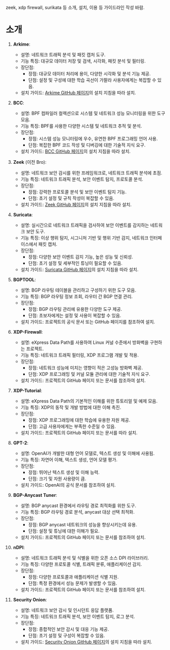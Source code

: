 zeek, xdp firewall, surikata 등 소개, 설치, 이용 등 가이드라인 작성 바람.

# 소개

1. **Arkime**:
   - 설명: 네트워크 트래픽 분석 및 패킷 캡처 도구.
   - 기능 특징: 대규모 데이터 저장 및 검색, 시각화, 패킷 분석 및 필터링.
   - 장단점:
     - 장점: 대규모 데이터 처리에 용이, 다양한 시각화 및 분석 기능 제공.
     - 단점: 설정 및 구성에 대한 학습 곡선이 가팔라 사용자에게는 복잡할 수 있음.
   - 설치 가이드: [Arkime GitHub 페이지](https://github.com/arkime/arkime)의 설치 지침을 따라 설치.

2. **BCC**:
   - 설명: BPF 컴파일러 컬렉션으로 시스템 및 네트워크 성능 모니터링을 위한 도구 모음.
   - 기능 특징: BPF를 사용한 다양한 시스템 및 네트워크 추적 및 분석.
   - 장단점:
     - 장점: 시스템 성능 모니터링에 우수, 유연한 BPF 프로그래밍 언어 사용.
     - 단점: 복잡한 BPF 코드 작성 및 디버깅에 대한 기술적 지식 요구.
   - 설치 가이드: [BCC GitHub 페이지](https://github.com/iovisor/bcc)의 설치 지침을 따라 설치.

3. **Zeek** (이전 Bro):
   - 설명: 네트워크 보안 감시를 위한 프레임워크로, 네트워크 트래픽 분석에 초점.
   - 기능 특징: 네트워크 트래픽 분석, 보안 이벤트 탐지, 프로토콜 분석.
   - 장단점:
     - 장점: 강력한 프로토콜 분석 및 보안 이벤트 탐지 기능.
     - 단점: 초기 설정 및 규칙 작성이 복잡할 수 있음.
   - 설치 가이드: [Zeek GitHub 페이지](https://github.com/zeek/zeek)의 설치 지침을 따라 설치.

4. **Suricata**:
   - 설명: 실시간으로 네트워크 트래픽을 검사하여 보안 이벤트를 감지하는 네트워크 보안 도구.
   - 기능 특징: 이상 행위 탐지, 시그니처 기반 및 행위 기반 감지, 네트워크 인터페이스에서 패킷 캡처.
   - 장단점:
     - 장점: 다양한 보안 이벤트 감지 기능, 높은 성능 및 신뢰성.
     - 단점: 초기 설정 및 세부적인 튜닝이 필요할 수 있음.
   - 설치 가이드: [Suricata GitHub 페이지](https://github.com/OISF/suricata)의 설치 지침을 따라 설치.

5. **BGPTOOL**:
   - 설명: BGP 라우팅 테이블을 관리하고 구성하기 위한 도구 모음.
   - 기능 특징: BGP 라우팅 정보 조회, 라우터 간 BGP 연결 관리.
   - 장단점:
     - 장점: BGP 라우팅 관리에 유용한 다양한 도구 제공.
     - 단점: 초보자에게는 설정 및 사용이 복잡할 수 있음.
   - 설치 가이드: 프로젝트의 공식 문서 또는 GitHub 페이지를 참조하여 설치.

6. **XDP-Firewall**:
   - 설명: eXpress Data Path를 사용하여 Linux 커널 수준에서 방화벽을 구현하는 프로젝트.
   - 기능 특징: 네트워크 트래픽 필터링, XDP 프로그램 개발 및 적용.
   - 장단점:
     - 장점: 네트워크 성능에 미치는 영향이 적은 고성능 방화벽 제공.
     - 단점: XDP 프로그래밍 및 커널 모듈 관리에 대한 기술적 지식 요구.
   - 설치 가이드: 프로젝트의 GitHub 페이지 또는 문서를 참조하여 설치.

7. **XDP-Tutorial**:
   - 설명: eXpress Data Path의 기본적인 이해를 위한 튜토리얼 및 예제 모음.
   - 기능 특징: XDP의 동작 및 개발 방법에 대한 이해 촉진.
   - 장단점:
     - 장점: XDP 프로그래밍에 대한 학습에 유용한 자원 제공.
     - 단점: 고급 사용자에게는 부족한 수준일 수 있음.
   - 설치 가이드: 프로젝트의 GitHub 페이지 또는 문서를 따라 설치.

8. **GPT-2**:
   - 설명: OpenAI가 개발한 대형 언어 모델로, 텍스트 생성 및 이해에 사용됨.
   - 기능 특징: 자연어 이해, 텍스트 생성, 언어 모델 평가.
   - 장단점:
     - 장점: 뛰어난 텍스트 생성 및 이해 능력.
     - 단점: 크기 및 자원 사용량이 큼.
   - 설치 가이드: OpenAI의 공식 문서를 참조하여 설치.

9. **BGP-Anycast Tuner**:
   - 설명: BGP anycast 환경에서 라우팅 경로 최적화를 위한 도구.
   - 기능 특징: BGP 라우팅 경로 분석, anycast 대상 선택 최적화.
   - 장단점:
     - 장점: BGP anycast 네트워크의 성능을 향상시키는데 유용.
     - 단점: 설정 및 튜닝에 대한 이해가 필요.
   - 설치 가이드: 프로젝트의 GitHub 페이지 또는 문서를 참조하여 설치.

10. **nDPI**:
    - 설명: 네트워크 트래픽 분석 및 식별을 위한 오픈 소스 DPI 라이브러리.
    - 기능 특징: 다양한 프로토콜 식별, 트래픽 분류, 애플리케이션 감지.
    - 장단점:
      - 장점: 다양한 프로토콜과 애플리케이션 식별 지원.
      - 단점: 특정 환경에서 성능 문제가 발생할 수 있음.
    - 설치 가이드: 프로젝트의 GitHub 페이지 또는 문서를 참조하여 설치.

11. **Security Onion**:
    - 설명: 네트워크 보안 감시 및 인시던트 응답 플랫폼.
    - 기능 특징: 네트워크 트래픽 분석, 보안 이벤트 탐지, 로그 분석.
    - 장단점:
      - 장점: 종합적인 보안 감시 및 대응 기능 제공.
      - 단점: 초기 설정 및 구성이 복잡할 수 있음.
    - 설치 가이드: [Security Onion GitHub 페이지](https://github.com/Security-Onion-Solutions/security-onion)의 설치 지침을 따라 설치.
